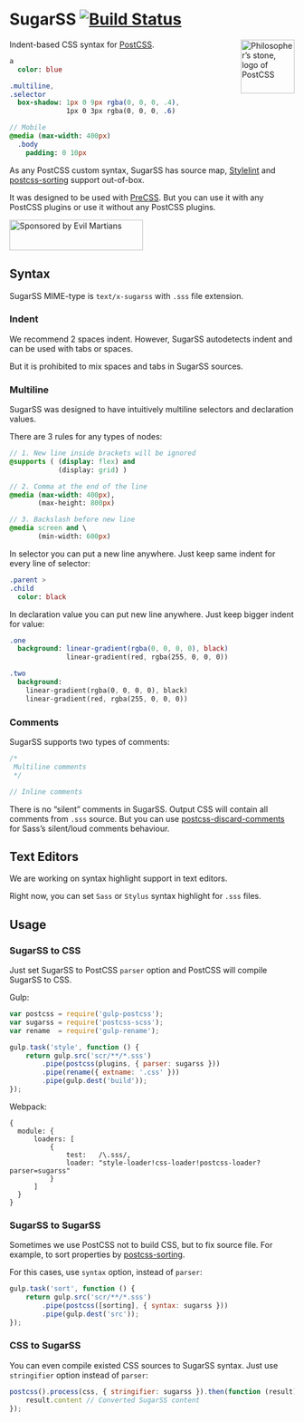 # SugarSS [![Build Status][ci-img]][ci]

<img align="right" width="95" height="95"
     title="Philosopher’s stone, logo of PostCSS"
     src="http://postcss.github.io/postcss/logo.svg">

Indent-based CSS syntax for [PostCSS].

```sass
a
  color: blue

.multiline,
.selector
  box-shadow: 1px 0 9px rgba(0, 0, 0, .4),
              1px 0 3px rgba(0, 0, 0, .6)

// Mobile
@media (max-width: 400px)
  .body
    padding: 0 10px
```

As any PostCSS custom syntax, SugarSS has source map, [Stylelint]
and [postcss-sorting] support out-of-box.

It was designed to be used with [PreCSS]. But you can use it with any PostCSS
plugins or use it without any PostCSS plugins.

<a href="https://evilmartians.com/?utm_source=sugarss">
  <img src="https://evilmartians.com/badges/sponsored-by-evil-martians.svg"
       alt="Sponsored by Evil Martians" width="236" height="54">
</a>

[postcss-sorting]: https://github.com/hudochenkov/postcss-sorting
[Stylelint]:       http://stylelint.io/
[PostCSS]:         https://github.com/postcss/postcss
[PreCSS]:          https://github.com/jonathantneal/precss
[ci-img]:          https://img.shields.io/travis/postcss/sugarss.svg
[ci]:              https://travis-ci.org/postcss/sugarss

## Syntax

SugarSS MIME-type is `text/x-sugarss` with `.sss` file extension.

### Indent

We recommend 2 spaces indent. However, SugarSS autodetects indent
and can be used with tabs or spaces.

But it is prohibited to mix spaces and tabs in SugarSS sources.

### Multiline

SugarSS was designed to have intuitively multiline selectors and declaration
values.

There are 3 rules for any types of nodes:

```sass
// 1. New line inside brackets will be ignored
@supports ( (display: flex) and
            (display: grid) )

// 2. Comma at the end of the line
@media (max-width: 400px),
       (max-height: 800px)

// 3. Backslash before new line
@media screen and \
       (min-width: 600px)
```

In selector you can put a new line anywhere. Just keep same indent
for every line of selector:

```sass
.parent >
.child
  color: black
```

In declaration value you can put new line anywhere. Just keep bigger indent
for value:

```sass
.one
  background: linear-gradient(rgba(0, 0, 0, 0), black)
              linear-gradient(red, rgba(255, 0, 0, 0))

.two
  background:
    linear-gradient(rgba(0, 0, 0, 0), black)
    linear-gradient(red, rgba(255, 0, 0, 0))
```

### Comments

SugarSS supports two types of comments:

```sass
/*
 Multiline comments
 */

// Inline comments
```

There is no “silent” comments in SugarSS. Output CSS will contain all comments
from `.sss` source. But you can use [postcss-discard-comments]
for Sass’s silent/loud comments behaviour.

[postcss-discard-comments]: https://www.npmjs.com/package/postcss-discard-comments

## Text Editors

We are working on syntax highlight support in text editors.

Right now, you can set `Sass` or `Stylus` syntax highlight for `.sss` files.

## Usage

### SugarSS to CSS

Just set SugarSS to PostCSS `parser` option and PostCSS will compile
SugarSS to CSS.

Gulp:

```js
var postcss = require('gulp-postcss');
var sugarss = require('postcss-scss');
var rename  = require('gulp-rename');

gulp.task('style', function () {
    return gulp.src('scr/**/*.sss')
        .pipe(postcss(plugins, { parser: sugarss }))
        .pipe(rename({ extname: '.css' }))
        .pipe(gulp.dest('build'));
});
```

Webpack:

```
{
  module: {
      loaders: [
          {
              test:   /\.sss/,
              loader: "style-loader!css-loader!postcss-loader?parser=sugarss"
          }
      ]
  }
}
```

### SugarSS to SugarSS

Sometimes we use PostCSS not to build CSS, but to fix source file.
For example, to sort properties by [postcss-sorting].

For this cases, use `syntax` option, instead of `parser`:

```js
gulp.task('sort', function () {
    return gulp.src('scr/**/*.sss')
        .pipe(postcss([sorting], { syntax: sugarss }))
        .pipe(gulp.dest('src'));
});
```

[postcss-sorting]: https://github.com/hudochenkov/postcss-sorting

### CSS to SugarSS

You can even compile existed CSS sources to SugarSS syntax.
Just use `stringifier` option instead of `parser`:

```js
postcss().process(css, { stringifier: sugarss }).then(function (result) {
    result.content // Converted SugarSS content
});
```
